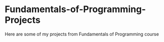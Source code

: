 # Fundamentals-of-Programming-Projects
Here are some of my projects from Fundamentals of Programming course

